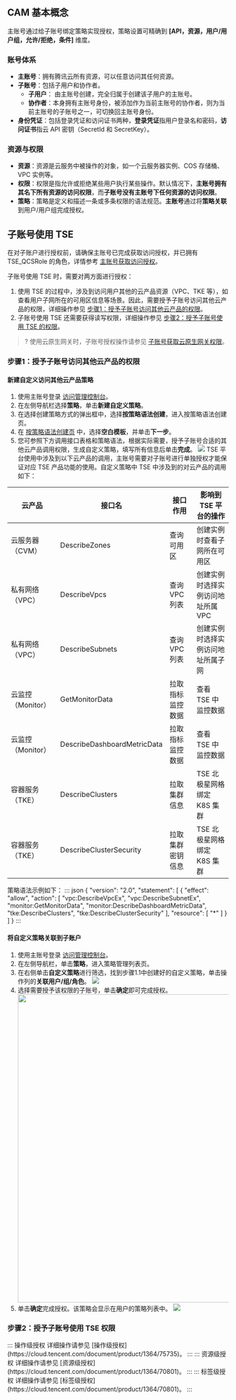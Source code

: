## CAM 基本概念

主账号通过给子账号绑定策略实现授权，策略设置可精确到 **[API，资源，用户/用户组，允许/拒绝，条件]** 维度。

### 账号体系

- **主账号**：拥有腾讯云所有资源，可以任意访问其任何资源。
- **子账号**：包括子用户和协作者。
  - **子用户**： 由主账号创建，完全归属于创建该子用户的主账号。
  - **协作者**：本身拥有主账号身份，被添加作为当前主账号的协作者，则为当前主账号的子账号之一，可切换回主账号身份。
- **身份凭证**：包括登录凭证和访问证书两种，**登录凭证**指用户登录名和密码，**访问证书**指云 API 密钥（SecretId 和 SecretKey）。

### 资源与权限

- **资源**：资源是云服务中被操作的对象，如一个云服务器实例、COS 存储桶、VPC 实例等。
- **权限**：权限是指允许或拒绝某些用户执行某些操作。默认情况下，**主账号拥有其名下所有资源的访问权限**，而**子账号没有主账号下任何资源的访问权限**。
- **策略**：策略是定义和描述一条或多条权限的语法规范。**主账号**通过将**策略关联**到用户/用户组完成授权。



## 子账号使用 TSE

在对子账户进行授权前，请确保主账号已完成获取访问授权，并已拥有 TSE_QCSRole 的角色，详情参考 [主账号获取访问授权](https://cloud.tencent.com/document/product/649/16869)。

子账号使用 TSE 时，需要对两方面进行授权：

1. 使用 TSE 的过程中，涉及到访问用户其他的云产品资源（VPC、TKE 等），如查看用户子网所在的可用区信息等场景。因此，需要授予子账号访问其他云产品的权限，详细操作参见 [步骤1：授予子账号访问其他云产品的权限](#step1)。
2. 子账号使用 TSE 还需要获得读写权限，详细操作参见 [步骤2：授予子账号使用 TSE 的权限](#step2)。

>? 使用云原生网关时，子账号授权操作请参见 [子账号获取云原生网关权限](https://cloud.tencent.com/document/product/1364/72786)。



[](id:step1)

### 步骤1：授予子账号访问其他云产品的权限

#### 新建自定义访问其他云产品策略

1. 使用主账号登录 [访问管理控制台](https://console.cloud.tencent.com/cam)。
2. 在左侧导航栏选择**策略**，单击**新建自定义策略**。
3. 在选择创建策略方式的弹出框中，选择**按策略语法创建**，进入按策略语法创建页。
4. 在 [按策略语法创建页](https://console.cloud.tencent.com/cam/policy/createV2) 中，选择**空白模板**，并单击**下一步**。
5. 您可参照下方调用接口表格和策略语法，根据实际需要，授予子账号合适的其他云产品调用权限，生成自定义策略，填写所有信息后单击**完成**。
   <img src="https://qcloudimg.tencent-cloud.cn/raw/a00b7bfbb82ad3ca43d73ff1b09988a7.jpg">
   TSE 平台使用中涉及到以下云产品的调用，主账号需要对子账号进行单独授权才能保证对应 TSE 产品功能的使用。自定义策略中 TSE 中涉及到的对云产品的调用如下：[](id:msg)
<table>
<thead>
<tr>
<th>云产品</th>
<th>接口名</th>
<th>接口作用</th>
<th>影响到 TSE 平台的操作</th>
</tr>
</thead>
<tbody><tr>
<td>云服务器（CVM）</td>
<td>DescribeZones</td>
<td>查询可用区</td>
<td>创建实例时查看子网所在可用区</td>
</tr>
<tr>
<td>私有网络（VPC）</td>
<td>DescribeVpcs</td>
<td>查询 VPC 列表</td>
<td>创建实例时选择实例访问地址所属 VPC</td>
</tr>
<tr>
<td>私有网络（VPC）</td>
<td>DescribeSubnets</td>
<td>查询 VPC 列表</td>
<td>创建实例时选择实例访问地址所属子网</td>
</tr>
<tr>
<td>云监控（Monitor）</td>
<td>GetMonitorData</td>
<td>拉取指标监控数据</td>
<td>查看 TSE 中监控数据</td>
</tr>
<tr>
<td>云监控（Monitor）</td>
<td>DescribeDashboardMetricData</td>
<td>拉取指标监控数据</td>
<td>查看 TSE 中监控数据</td>
</tr>
<tr>
<td>容器服务（TKE）</td>
<td>DescribeClusters</td>
<td>拉取集群信息</td>
<td>TSE 北极星网格绑定 K8S 集群</td>
</tr>
<tr>
<td>容器服务（TKE）</td>
<td>DescribeClusterSecurity</td>
<td>拉取集群密钥信息</td>
<td>TSE 北极星网格绑定 K8S 集群</td>
</tr>
</tbody></table>
   策略语法示例如下：
   <dx-codeblock>
   :::  json
   {
     "version": "2.0",
     "statement": [
       {
         "effect": "allow",
         "action": [
           "vpc:DescribeVpcEx",
           "vpc:DescribeSubnetEx",
           "monitor:GetMonitorData",
           "monitor:DescribeDashboardMetricData",
           "tke:DescribeClusters",
           "tke:DescribeClusterSecurity"
         ],
         "resource": [
           "*"
         ]
       }
     ]
   }
   :::
   </dx-codeblock>

#### 将自定义策略关联到子账户

1. 使用主账号登录 [访问管理控制台](https://console.cloud.tencent.com/cam)。
2. 在左侧导航栏，单击**策略**，进入策略管理列表页。
3. 在右侧单击**自定义策略**进行筛选，找到步骤1.1中创建好的自定义策略，单击操作列的**关联用户/组/角色**。
   ![](https://qcloudimg.tencent-cloud.cn/raw/cac57000257d960e6f34b01b732b36c7.jpg)
4. 选择需要授予该权限的子账号，单击**确定**即可完成授权。
   <img src="https://qcloudimg.tencent-cloud.cn/raw/4012ea11ccdabf42ef2bf973514fd21a.png" width=700px>  
5. 单击**确定**完成授权。该策略会显示在用户的策略列表中。
   ![](https://qcloudimg.tencent-cloud.cn/raw/afc708af2fede59d2f16af998defe9f8.png)

[](id:step2)
### 步骤2：授予子账号使用 TSE 权限

<dx-tabs>
::: 操作级授权
详细操作请参见 [操作级授权](https://cloud.tencent.com/document/product/1364/75735)。
:::
::: 资源级授权
详细操作请参见 [资源级授权](https://cloud.tencent.com/document/product/1364/70801)。
:::
::: 标签级授权
详细操作请参见 [标签级授权](https://cloud.tencent.com/document/product/1364/70801)。
:::

</dx-tabs>
